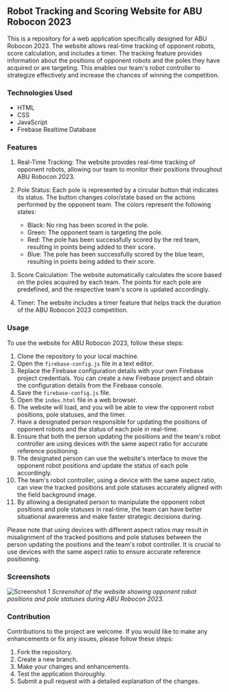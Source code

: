 ## Robot Tracking and Scoring Website for ABU Robocon 2023

This is a repository for a web application specifically designed for ABU Robocon 2023. The website allows real-time tracking of opponent robots, score calculation, and includes a timer. The tracking feature provides information about the positions of opponent robots and the poles they have acquired or are targeting. This enables our team's robot controller to strategize effectively and increase the chances of winning the competition.

### Technologies Used

- HTML
- CSS
- JavaScript
- Firebase Realtime Database

### Features

1. Real-Time Tracking: The website provides real-time tracking of opponent robots, allowing our team to monitor their positions throughout ABU Robocon 2023.

2. Pole Status: Each pole is represented by a circular button that indicates its status. The button changes color/state based on the actions performed by the opponent team. The colors represent the following states:
   - Black: No ring has been scored in the pole.
   - Green: The opponent team is targeting the pole.
   - Red: The pole has been successfully scored by the red team, resulting in points being added to their score.
   - Blue: The pole has been successfully scored by the blue team, resulting in points being added to their score.

3. Score Calculation: The website automatically calculates the score based on the poles acquired by each team. The points for each pole are predefined, and the respective team's score is updated accordingly.

4. Timer: The website includes a timer feature that helps track the duration of the ABU Robocon 2023 competition.

### Usage

To use the website for ABU Robocon 2023, follow these steps:

1. Clone the repository to your local machine.
2. Open the `firebase-config.js` file in a text editor.
3. Replace the Firebase configuration details with your own Firebase project credentials. You can create a new Firebase project and obtain the configuration details from the Firebase console.
4. Save the `firebase-config.js` file.
5. Open the `index.html` file in a web browser.
6. The website will load, and you will be able to view the opponent robot positions, pole statuses, and the timer.
7. Have a designated person responsible for updating the positions of opponent robots and the status of each pole in real-time.
8. Ensure that both the person updating the positions and the team's robot controller are using devices with the same aspect ratio for accurate reference positioning.
9. The designated person can use the website's interface to move the opponent robot positions and update the status of each pole accordingly.
10. The team's robot controller, using a device with the same aspect ratio, can view the tracked positions and pole statuses accurately aligned with the field background image.
11. By allowing a designated person to manipulate the opponent robot positions and pole statuses in real-time, the team can have better situational awareness and make faster strategic decisions during.

Please note that using devices with different aspect ratios may result in misalignment of the tracked positions and pole statuses between the person updating the positions and the team's robot controller. It is crucial to use devices with the same aspect ratio to ensure accurate reference positioning.

### Screenshots

![Screenshot 1](img/ss1.png)
*Screenshot of the website showing opponent robot positions and pole statuses during ABU Robocon 2023.*

### Contribution

Contributions to the project are welcome. If you would like to make any enhancements or fix any issues, please follow these steps:

1. Fork the repository.
2. Create a new branch.
3. Make your changes and enhancements.
4. Test the application thoroughly.
5. Submit a pull request with a detailed explanation of the changes.

